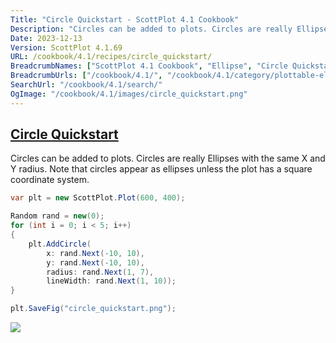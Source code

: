 ```yaml
---
Title: "Circle Quickstart - ScottPlot 4.1 Cookbook"
Description: "Circles can be added to plots. Circles are really Ellipses with the same X and Y radius. Note that circles appear as ellipses unless the plot has a square coordinate system."
Date: 2023-12-13
Version: ScottPlot 4.1.69
URL: /cookbook/4.1/recipes/circle_quickstart/
BreadcrumbNames: ["ScottPlot 4.1 Cookbook", "Ellipse", "Circle Quickstart"]
BreadcrumbUrls: ["/cookbook/4.1/", "/cookbook/4.1/category/plottable-ellipse", "/cookbook/4.1/recipes/circle_quickstart/"]
SearchUrl: "/cookbook/4.1/search/"
OgImage: "/cookbook/4.1/images/circle_quickstart.png"
---
```


<h2><a id='circle-quickstart' href='/cookbook/4.1/recipes/circle_quickstart/'>Circle Quickstart</a></h2>

Circles can be added to plots. Circles are really Ellipses with the same X and Y radius. Note that circles appear as ellipses unless the plot has a square coordinate system.

```cs
var plt = new ScottPlot.Plot(600, 400);

Random rand = new(0);
for (int i = 0; i < 5; i++)
{
    plt.AddCircle(
        x: rand.Next(-10, 10),
        y: rand.Next(-10, 10),
        radius: rand.Next(1, 7),
        lineWidth: rand.Next(1, 10));
}

plt.SaveFig("circle_quickstart.png");
```

<img src='../../images/circle_quickstart.png' class='d-block mx-auto my-5' />


